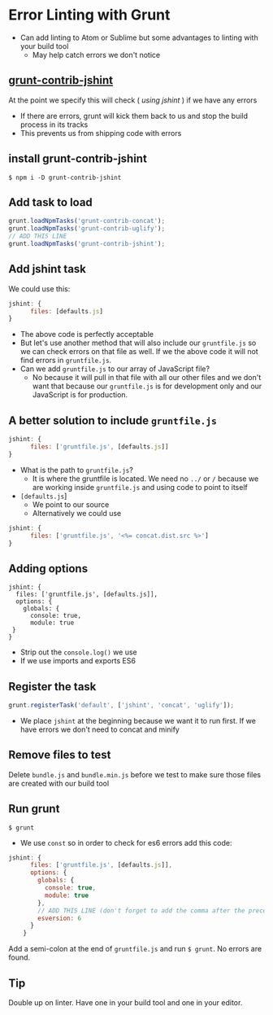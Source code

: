 # Error Linting with Grunt
* Can add linting to Atom or Sublime but some advantages to linting with your build tool
    - May help catch errors we don't notice

## [grunt-contrib-jshint](https://www.npmjs.com/package/grunt-contrib-jshint)
At the point we specify this will check ( _using jshint_ ) if we have any errors

* If there are errors, grunt will kick them back to us and stop the build process in its tracks
* This prevents us from shipping code with errors

## install grunt-contrib-jshint
`$ npm i -D grunt-contrib-jshint`

## Add task to load
```js
grunt.loadNpmTasks('grunt-contrib-concat');
grunt.loadNpmTasks('grunt-contrib-uglify');
// ADD THIS LINE
grunt.loadNpmTasks('grunt-contrib-jshint');
```

## Add jshint task
We could use this:

```js
jshint: {
      files: [defaults.js]
}
```

* The above code is perfectly acceptable
* But let's use another method that will also include our `gruntfile.js` so we can check errors on that file as well. If we the above code it will not find errors in `gruntfile.js`.
* Can we add `gruntfile.js` to our array of JavaScript file?
    - No because it will pull in that file with all our other files and we don't want that because our `gruntfile.js` is for development only and our JavaScript is for production.

## A better solution to include `gruntfile.js`

```js
jshint: {
      files: ['gruntfile.js', [defaults.js]]
}
```

* What is the path to `gruntfile.js`?
    - It is where the gruntfile is located. We need no `../` or `/` because we are working inside `gruntfile.js` and using code to point to itself
* `[defaults.js`]
    - We point to our source
    - Alternatively we could use

```js
jshint: {
      files: ['gruntfile.js', '<%= concat.dist.src %>']
}
```

## Adding options
```
jshint: {
  files: ['gruntfile.js', [defaults.js]],
  options: {
    globals: {
      console: true,
      module: true
 }
}
```

* Strip out the `console.log()` we use
* If we use imports and exports ES6

## Register the task
```js
grunt.registerTask('default', ['jshint', 'concat', 'uglify']);
```

* We place `jshint` at the beginning because we want it to run first. If we have errors we don't need to concat and minify

## Remove files to test
Delete `bundle.js` and `bundle.min.js` before we test to make sure those files are created with our build tool

## Run grunt
`$ grunt`

* We use `const` so in order to check for es6 errors add this code:

```js
jshint: {
      files: ['gruntfile.js', [defaults.js]],
      options: {
        globals: {
          console: true,
          module: true
        },
        // ADD THIS LINE (don't forget to add the comma after the preceding closing curly brace `}`)
        esversion: 6
      }
    }
```

Add a semi-colon at the end of `gruntfile.js` and run `$ grunt`. No errors are found.

## Tip
Double up on linter. Have one in your build tool and one in your editor.





